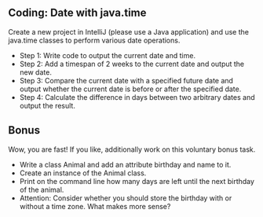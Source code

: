 
## Coding: Date with java.time

Create a new project in IntelliJ (please use a Java application) and use the java.time classes to perform various date operations.

-   Step 1: Write code to output the current date and time.
-   Step 2: Add a timespan of 2 weeks to the current date and output the new date.
-   Step 3: Compare the current date with a specified future date and output whether the current date is before or after the specified date.
-   Step 4: Calculate the difference in days between two arbitrary dates and output the result.
## Bonus

Wow, you are fast! If you like, additionally work on this voluntary bonus task.

-   Write a class Animal and add an attribute birthday and name to it.
-   Create an instance of the Animal class.
-   Print on the command line how many days are left until the next birthday of the animal.
-   Attention: Consider whether you should store the birthday with or without a time zone. What makes more sense?